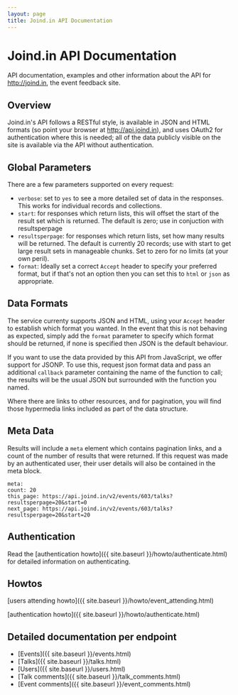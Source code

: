 ```yaml
---
layout: page
title: Joind.in API Documentation
---
```


# Joind.in API Documentation

API documentation, examples and other information about the API for <http://joind.in>, the event feedback site.

## Overview

Joind.in's API follows a RESTful style, is available in JSON and HTML formats (so point your browser at <http://api.joind.in>), and uses OAuth2 for authentication where this is needed; all of the data publicly visible on the site is available via the API without authentication.

## Global Parameters

There are a few parameters supported on every request:

*  ``verbose``: set to ``yes`` to see a more detailed set of data in the responses. This works for individual records and collections.
*  ``start``: for responses which return lists, this will offset the start of the result set which is returned. The default is zero; use in conjuction with resultsperpage
*  ``resultsperpage``: for responses which return lists, set how many results will be returned. The default is currently 20 records; use with start to get large result sets in manageable chunks.  Set to zero for no limits (at your own peril).
*  ``format``: Ideally set a correct ``Accept`` header to specify your preferred format, but if that's not an option then you can set this to ``html`` or ``json`` as appropriate.

## Data Formats

The service currenty supports JSON and HTML, using your ``Accept`` header to establish which format you wanted. In the event that this is not behaving as expected, simply add the ``format`` parameter to specify which format should be returned, if none is specified then JSON is the default behaviour.

If you want to use the data provided by this API from JavaScript, we offer support for JSONP. To use this, request json format data and pass an additional ``callback`` parameter containing the name of the function to call; the results will be the usual JSON but surrounded with the function you named.

Where there are links to other resources, and for pagination, you will find those hypermedia links included as part of the data structure. 

## Meta Data

Results will include a ``meta`` element which contains pagination links, and a count of the number of results that were returned.  If this request was made by an authenticated user, their user details will also be contained in the meta block.

    meta:
    count: 20
    this_page: https://api.joind.in/v2/events/603/talks?resultsperpage=20&start=0
    next_page: https://api.joind.in/v2/events/603/talks?resultsperpage=20&start=20

## Authentication

Read the [authentication howto]({{ site.baseurl }}/howto/authenticate.html) for detailed information on authenticating.

## Howtos

[users attending howto]({{ site.baseurl }}/howto/event_attending.html)

[authentication howto]({{ site.baseurl }}/howto/authenticate.html)

## Detailed documentation per endpoint

*  [Events]({{ site.baseurl }}/events.html)
*  [Talks]({{ site.baseurl }}/talks.html)
*  [Users]({{ site.baseurl }}/users.html)
*  [Talk comments]({{ site.baseurl }}/talk_comments.html)
*  [Event comments]({{ site.baseurl }}/event_comments.html)

